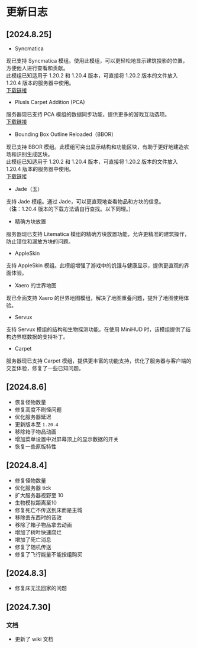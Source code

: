 # 更新日志

## [2024.8.25]

- Syncmatica
  
现已支持 Syncmatica 模组。使用此模组，可以更轻松地显示建筑投影的位置，方便他人进行查看和贡献。  
此模组已知适用于 1.20.2 和 1.20.4 版本，可直接将 1.20.2 版本的文件放入 1.20.4 版本的服务器中使用。  
[下载链接](https://github.com/End-Tech/syncmatica/releases/download/v0.3.11-1.20.2/syncmatica-1.20.2-0.3.11.jar)

- Plusls Carpet Addition (PCA)

服务器现已支持 PCA 模组的数据同步功能，提供更多的游戏互动选项。  
[下载链接](https://github.com/Fallen-Breath/pca-protocol/releases/download/pca-protocol_v0.3.0/pca-protocol-v0.3.0-mc1.20.4.jar)

- Bounding Box Outline Reloaded（BBOR）

现已支持 BBOR 模组。此模组可突出显示结构和功能区块，有助于更好地建造农场和识别生成区块。  
此模组已知适用于 1.20.2 和 1.20.4 版本，可直接将 1.20.2 版本的文件放入 1.20.4 版本的服务器中使用。  
[下载链接](https://github.com/irtimaled/BoundingBoxOutlineReloaded/actions/runs/9728321420/artifacts/1651952792)

- Jade（玉）

支持 Jade 模组。通过 Jade，可以更直观地查看物品和方块的信息。  
（**注**：1.20.4 版本的下载方法请自行查找。以下同理。）

- 精确方块放置

服务器现已支持 Litematica 模组的精确方块放置功能，允许更精准的建筑操作，防止错位和漏放方块的问题。

- AppleSkin

支持 AppleSkin 模组。此模组增强了游戏中的饥饿与健康显示，提供更直观的界面体验。

- Xaero 的世界地图

现已全面支持 Xaero 的世界地图模组，解决了地图重叠问题，提升了地图使用体验。

- Servux

支持 Servux 模组的结构和生物探测功能。在使用 MiniHUD 时，该模组提供了结构边界框数据的支持补丁。

- Carpet

服务器现已支持 Carpet 模组，提供更丰富的功能支持，优化了服务器与客户端的交互体验，修复了一些已知问题。



## [2024.8.6]
- 恢复怪物数量
- 修复高度不刷怪问题
- 优化服务器延迟
- 更新版本至 `1.20.4`
- 移除箱子物品动画
- 增加菜单设置中对屏幕顶上的显示数据的开关
- 恢复一些原版特性

## [2024.8.4]
- 修复怪物数量
- 优化服务器 tick
- 扩大服务器视野至 10
- 生物模拟距离至10
- 修复死亡不传送到床而是主城
- 移除丢东西时的音效
- 移除了箱子物品拿去动画
- 增加了树叶快速腐烂
- 增加了死亡消息
- 修复了随机传送
- 修复了飞行能量不能按组购买

## [2024.8.3]
- 修复床无法回家的问题

## [2024.7.30]

### 文档
- 更新了 wiki 文档
